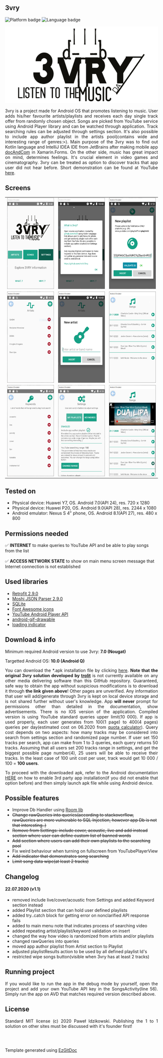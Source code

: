 <h2>3vry</h2>

<img src="https://img.shields.io/badge/Platform-Android-red?color=2DE22B&style=flat-square" alt="Platform badge"/> <img src="https://img.shields.io/badge/Supported language-EN-red?color=E41570&style=flat-square" alt="Language badge"/>

<p align="center"><img src="https://raw.githubusercontent.com/trolit/3vry/images/images/logo.png" width="550" alt="3vry logo"></p>

<p align="justify">3vry is a project made for Android OS that promotes listening to music. User adds his/her favourite artists/playlists and receives each day single track offer from randomly chosen object. Songs are picked from YouTube service using Android Player library and can be watched through application. Track searching rules can be adjusted through settings section. It's also possible to include app author playlist in the artists pool(contains wide and interesting range of genres:>). Main purpose of the 3vry was to find out Kotlin language and IntelliJ IDEA IDE from JetBrains after making mobile app <a href="https://github.com/trolit/document-and-compare">docAndCom</a> in Xamarin.Forms. On the other side, music has great impact on mind, determines feelings. It's crucial element in video games and cinematography. 3vry can be treated as option to discover tracks that app user did not hear before. Short demonstration can be found at YouTube <a href="https://www.youtube.com/watch?v=ZJ2wglKpu5M">here</a>.</p>

<h2>Screens</h2>

| | | |
| :---: | :---: | :---: |
| <img src="https://raw.githubusercontent.com/trolit/3vry/images/images/1.PNG" alt="#toadd" height="300"/> | <img src="https://raw.githubusercontent.com/trolit/3vry/images/images/2.PNG" alt="#toadd" height="300"/> | <img src="https://raw.githubusercontent.com/trolit/3vry/images/images/3.PNG" alt="#toadd" height="300"/> |
| <img src="https://raw.githubusercontent.com/trolit/3vry/images/images/4.PNG" alt="#toadd" height="300"/> | <img src="https://raw.githubusercontent.com/trolit/3vry/images/images/5.PNG" alt="#toadd" height="300"/> | <img src="https://raw.githubusercontent.com/trolit/3vry/images/images/6.PNG" alt="#toadd" height="300"/> |
| <img src="https://raw.githubusercontent.com/trolit/3vry/images/images/7.PNG" alt="#toadd" height="300"/> | <img src="https://raw.githubusercontent.com/trolit/3vry/images/images/8.PNG" alt="#toadd" height="300"/> | <img src="https://raw.githubusercontent.com/trolit/3vry/images/images/9.PNG" alt="#toadd" height="300"/> |
<!-- For image table, it's highly recommended to have the same resolution images. 
 To find best results(no stretches, equal cells), both axis should be adjusted manually. -->

<h2>Tested on</h2>

- Physical device: Huawei Y7, OS. Android 7.0(API 24), res. 720 x 1280
- Physical device: Huawei P20, OS. Android 9.0(API 28), res. 2244 x 1080
- Android emulator: Nexus S 4" phone, OS. Android 8.1(API 27), res. 480 x 800

<h2>Permissions needed</h2>

:white_check_mark: <strong>INTERNET</strong> to make queries to YouTube API and be able to play songs from the list<br><br>
:white_check_mark: <strong>ACCESS NETWORK STATE</strong> to show on main menu screen message that Internet connection is not established <br>
<!-- If you did not specify icon, simply overwrite Id put between : : characters with desired icon name -->
<!-- Supported by GitHub icon list can be found here: https://gist.github.com/rxaviers/7360908 -->

<h2>Used libraries</h2>

- <a href="https://github.com/square/retrofit">Retrofit 2.9.0</a>
- <a href="https://github.com/square/moshi">Moshi JSON Parser 2.9.0</a>
- <a href="https://github.com/sqlite/sqlite">SQLite</a>
- <a href="https://fontawesome.com/">Font Awesome icons</a>
- <a href="https://developers.google.com/youtube/android/player/downloads">YouTube Android Player API</a>
- <a href="https://github.com/koral--/android-gif-drawable">android-gif-drawable</a>
- <a href="https://loading.io/">loading indicator</a>

<h2>Download & info</h2>

Minimum required Android version to use 3vry: <strong>7.0 (Nougat)</strong>

Targetted Android OS: <strong>10.0 (Android Q)</strong>

<p align="justify">You can download the *.apk installation file by clicking <a href="https://github.com/trolit/3vry/releases/download/v1.1/3vry_1.1.apk">here</a>. <strong>Note that the original 3vry solution developed by <a href="https://github.com/trolit">trolit</a></strong> is not currently available on any other media delivering software than this GitHub repository. Guaranteed, safe way to obtain the app without suspicious modifications is to download it through <strong>the link given above</strong>! Other pages are unverified. Any information that user will add/generate through 3vry is kept on local device storage and is not shared further without user's knowledge. App <strong>will never</strong> prompt for permissions other than detailed in the documentation, show advertisements. There is no IOS version of the application. Compiled version is using YouTube standard queries upper limit(10 000). If app is used properly, each user generates from 100(1 page) to 400(4 pages) queries per day(estimated cost on 06.2020 from <a href="https://developers.google.com/youtube/v3/determine_quota_cost">quota calculator</a>). Query cost depends on two aspects: how many tracks may be considered into search from settings section and randomized page number. If user set 150 tracks per search, app can make from 1 to 3 queries, each query returns 50 tracks. Assuming that all users set 200 tracks range in settings, and get the biggest possible page number(4), 25 users will be able to receive their tracks. In the least case of 100 unit cost per user, track would get 10 000 / 100 = <strong>100 users</strong>.</p>

<p align="justify">To proceed with the downloaded apk, refer to the Android documentation <a href="https://developer.android.com/studio/publish#publishing-unknown">HERE</a> on how to enable 3rd party app installation(if you did not enable that option before) and then simply launch apk file while using Android device. </p>

<h2>Possible features</h2>

- Improve Db Handler using <a href="https://developer.android.com/topic/libraries/architecture/room">Room lib</a>
- ~~Change rawQueries into queries(according to stackoverflow, rawQueries are more vulnerable to SQL Injection, however app Db is not that interesting..)~~
- ~~Remove from Settings: include cover, acoustic, live and add instead section where user can define custom list of banned words~~
- ~~Add section where users can add their own playlists to the searching pool~~
- Fix weird behaviour when turning on fullscreen from YouTubePlayerView
- ~~Add indicator that demonstrates song searching~~
- ~~Limit song data wipe(at least 2 tracks)~~

<h2>Changelog</h2>

<h4>22.07.2020 (v1.1)</h4>

- removed include live/cover/acoustic from Settings and added Keyword section instead
- added Playlist section that can hold user defined playlists
- added try..catch block for getting error on nonclarified API response fails
- added to main menu note that indicates process of searching video
- added repeating artist/playlist/keyword validation on insert
- changed the way how video is randomized from artists and/or playlists
- changed rawQueries into queries
- moved app author playlist from Artist section to Playlist
- adjusted playlistResults action to be used by all defined playlist Id's
- restricted wipe songs button(visible when 3vry has at least 2 tracks)

<h2>Running project</h2>

<p align="justify">If you would like to run the app in the debug mode by yourself, open the project and add your own YouTube API key in the SongsActivity(line 56). Simply run the app on AVD that matches required version described above.</p>

<h2>License</h2>

<p align="justify">Standard MIT license (c) 2020 Paweł Idzikowski. Publishing the 1 to 1 solution on other sites must be discussed with it's founder first!</p>

<br/>
<br/>

Template generated using <a href="https://github.com/trolit/EzGitDoc">EzGitDoc</a>

